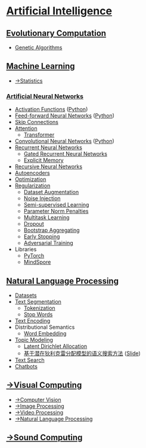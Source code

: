 # [Artificial Intelligence](Artificial%20Intelligence.md)
## [Evolutionary Computation](Evolutionary/README.md)
- [Genetic Algorithms](Evolutionary/Genetic/README.md)

## [Machine Learning](Machine%20Learning/README.md)
- [→Statistics](https://github.com/Chaoses-Ib/Statistics)

### [Artificial Neural Networks](Machine%20Learning/Neural%20Networks/README.md)
- [Activation Functions](Machine%20Learning/Neural%20Networks/Activation%20Functions.md) ([Python](Machine%20Learning/Neural%20Networks/Activation%20Functions.ipynb))
- [Feed-forward Neural Networks](Machine%20Learning/Neural%20Networks/Feed-forward.md) ([Python](Machine%20Learning/Neural%20Networks/Feed-forward.ipynb))
- [Skip Connections](Machine%20Learning/Neural%20Networks/Skip%20Connections/README.md)
- [Attention](Machine%20Learning/Neural%20Networks/Attention/README.md)
  - [Transformer](Machine%20Learning/Neural%20Networks/Attention/Transformer/README.md)
- [Convolutional Neural Networks](Machine%20Learning/Neural%20Networks/Convolutional/README.md) ([Python](Machine%20Learning/Neural%20Networks/Convolutional/README.ipynb))
- [Recurrent Neural Networks](Machine%20Learning/Neural%20Networks/Recurrent/README.md)
  - [Gated Recurrent Neural Networks](Machine%20Learning/Neural%20Networks/Recurrent/Gated/README.md)
  - [Explicit Memory](Machine%20Learning/Neural%20Networks/Recurrent/Explicit%20Memory.md)
- [Recursive Neural Networks](Machine%20Learning/Neural%20Networks/Recursive/README.md)
- [Autoencoders](Machine%20Learning/Neural%20Networks/Autoencoders/README.md)
- [Optimization](Machine%20Learning/Neural%20Networks/Optimization/README.md)
- [Regularization](Machine%20Learning/Neural%20Networks/Regularization/README.md)
  - [Dataset Augmentation](Machine%20Learning/Neural%20Networks/Regularization/Dataset%20Augmentation.md)
  - [Noise Injection](Machine%20Learning/Neural%20Networks/Regularization/Noise%20Injection.md)
  - [Semi-supervised Learning](Machine%20Learning/Neural%20Networks/Regularization/Semi-supervised%20Learning.md)
  - [Parameter Norm Penalties](Machine%20Learning/Neural%20Networks/Regularization/Parameter%20Norm%20Penalties.md)
  - [Multitask Learning](Machine%20Learning/Neural%20Networks/Regularization/Multitask%20Learning.md)
  - [Dropout](Machine%20Learning/Neural%20Networks/Regularization/Dropout.md)
  - [Bootstrap Aggregating](Machine%20Learning/Neural%20Networks/Regularization/Bootstrap%20Aggregating.md)
  - [Early Stopping](Machine%20Learning/Neural%20Networks/Regularization/Early%20Stopping.md)
  - [Adversarial Training](Machine%20Learning/Neural%20Networks/Regularization/Adversarial%20Training.md)
- Libraries
  - [PyTorch](Machine%20Learning/Neural%20Networks/PyTorch/README.md)
  - [MindSpore](Machine%20Learning/Neural%20Networks/MindSpore/README.md)

## [Natural Language Processing](NLP/README.md)
- [Datasets](NLP/Datasets.md)
- [Text Segmentation](NLP/Text%20Segmentation/README.md)
  - [Tokenization](NLP/Text%20Segmentation/Tokenization.md)
  - [Stop Words](NLP/Text%20Segmentation/Stop%20Words.md)
- [Text Encoding](NLP/Text%20Encoding.md)
- Distributional Semantics
  - [Word Embedding](NLP/Distributional%20Semantics/Word%20Embedding/README.md)
- [Topic Modeling](NLP/Topic%20Modeling/README.md)
  - [Latent Dirichlet Allocation](NLP/Topic%20Modeling/LDA.md)
  - [基于潜在狄利克雷分配模型的语义搜索方法](NLP/Topic%20Modeling/基于潜在狄利克雷分配模型的语义搜索方法/Paper.pdf) ([Slide](NLP/Topic%20Modeling/基于潜在狄利克雷分配模型的语义搜索方法/Slide.pdf))
- [Text Search](NLP/Text%20Search.md)
- [Chatbots](NLP/Chatbots.md)

## [→Visual Computing](https://github.com/Chaoses-Ib/VisualComputing)
- [→Computer Vision](https://github.com/Chaoses-Ib/VisualComputing#computer-vision)
- [→Image Processing](https://github.com/Chaoses-Ib/VisualComputing#image-processing)
- [→Video Processing](https://github.com/Chaoses-Ib/VisualComputing#video-processing)
- [→Natural Language Processing](https://github.com/Chaoses-Ib/VisualComputing#natural-language-processing)

## [→Sound Computing](https://github.com/Chaoses-Ib/SoundComputing)